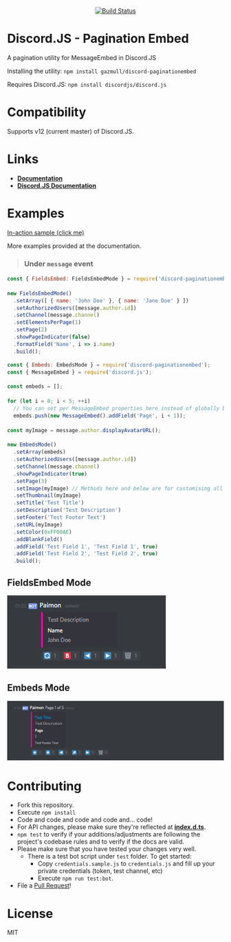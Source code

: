 <div align="center">
<a href="https://travis-ci.org/gazmull/discord-paginationembed"><img src="https://travis-ci.org/gazmull/discord-paginationembed.svg?branch=master" alt="Build Status" /></a>
</div>

# Discord.JS - Pagination Embed
A pagination utility for MessageEmbed in Discord.JS

Installing the utility: `npm install gazmull/discord-paginationembed`

Requires Discord.JS: `npm install discordjs/discord.js`

# Compatibility
Supports v12 (current master) of Discord.JS.

# Links
* [**Documentation**](https://gazmull.github.io/discord-paginationembed "Go to My Documentation")
* [**Discord.JS Documentation**](https://discord.js.org/#/docs/main/master/general/welcome "Go to Discord.JS Master Documentation")

# Examples
[In-action sample (click me)](https://github.com/gazmull/eros-bot/blob/master/src/commands/kamihime/info.ts#L177)

More examples provided at the documentation.

> ### Under `message` event

```js
const { FieldsEmbed: FieldsEmbedMode } = require('discord-paginationembed');

new FieldsEmbedMode()
  .setArray([ { name: 'John Doe' }, { name: 'Jane Doe' } ])
  .setAuthorizedUsers([message.author.id])
  .setChannel(message.channel)
  .setElementsPerPage(1)
  .setPage(2)
  .showPageIndicator(false)
  .formatField('Name', i => i.name)
  .build();
```
```js
const { Embeds: EmbedsMode } = require('discord-paginationembed');
const { MessageEmbed } = require('discord.js');

const embeds = [];

for (let i = 0; i < 5; ++i)
  // You can set per MessageEmbed properties here instead of globally below
  embeds.push(new MessageEmbed().addField('Page', i + 1));

const myImage = message.author.displayAvatarURL();

new EmbedsMode()
  .setArray(embeds)
  .setAuthorizedUsers([message.author.id])
  .setChannel(message.channel)
  .showPageIndicator(true)
  .setPage(3)
  .setImage(myImage) // Methods here and below are for customising all embeds
  .setThumbnail(myImage)
  .setTitle('Test Title')
  .setDescription('Test Description')
  .setFooter('Test Footer Text')
  .setURL(myImage)
  .setColor(0xFF00AE)
  .addBlankField()
  .addField('Test Field 1', 'Test Field 1', true)
  .addField('Test Field 2', 'Test Field 2', true)
  .build();
```

## FieldsEmbed Mode
![FieldsEmbed](demo/FieldsEmbed.gif)

## Embeds Mode
![Embeds](demo/Embeds.gif)

# Contributing
* Fork this repository.
* Execute `npm install`
* Code and code and code and code and... code!
* For API changes, please make sure they're reflected at [**index.d.ts**](src/index.d.ts).
* `npm test` to verify if your additions/adjustments are following the project's codebase rules and to verify if the docs are valid.
* Please make sure that you have tested your changes very well.
  * There is a test bot script under `test` folder. To get started:
    * Copy `credentials.sample.js` to `credentials.js` and fill up your private credentials (token, test channel, etc)
    * Execute `npm run test:bot`.
* File a [Pull Request](https://github.com/gazmull/discord-paginationembed/compare)!

# License
MIT
